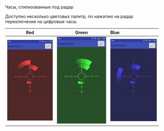 Часы, стилизованные под радар

Доступно несколько цветовых палитр, по нажатию на радар переключение на цифровые часы.


Red                                  |  Green                               |  Blue
:-----------------------------------:|:------------------------------------:|:-----------------------
![](app/src/main/res/drawable/red.jpg)  |  ![](app/src/main/res/drawable/green.jpg) | ![](app/src/main/res/drawable/blue.jpg)
